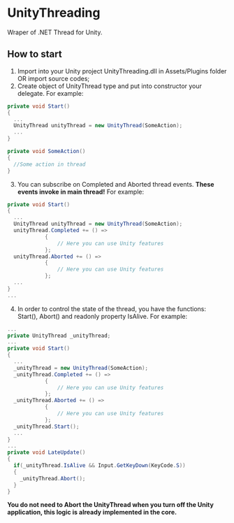 # UnityThreading
Wraper of .NET Thread for Unity.
## How to start
1) Import into your Unity project UnityThreading.dll in Assets/Plugins folder OR import source codes;
2) Create object of UnityThread type and put into constructor your delegate. For example:
```C#
private void Start()
{
  ...
  UnityThread unityThread = new UnityThread(SomeAction);
  ...
}

private void SomeAction()
{
  //Some action in thread
}
```
3) You can subscribe on Completed and Aborted thread events. **These events invoke in main thread!** For example:
```C#
private void Start()
{
  ...
  UnityThread unityThread = new UnityThread(SomeAction);
  unityThread.Completed += () =>
            {
                // Here you can use Unity features
            };
  unityThread.Aborted += () =>
            {
                // Here you can use Unity features
            };
  ...
}
...
```
4) In order to control the state of the thread, you have the functions: Start(), Abort() and readonly property IsAlive. For example:
```C#
...
private UnityThread _unityThread;
...
private void Start()
{
  ...
  _unityThread = new UnityThread(SomeAction);
  _unityThread.Completed += () =>
            {
                // Here you can use Unity features
            };
  _unityThread.Aborted += () =>
            {
                // Here you can use Unity features
            };
  _unityThread.Start();
  ...
}
...
private void LateUpdate()
{
  if(_unityThread.IsAlive && Input.GetKeyDown(KeyCode.S))
  {
    _unityThread.Abort();
  }
}

```
**You do not need to Abort the UnityThread when you turn off the Unity application, this logic is already implemented in the core.**

